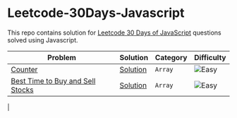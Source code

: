 # Leetcode-30Days-Javascript
This repo contains solution for [Leetcode 30 Days of JavaScript](https://leetcode.com/studyplan/30-days-of-javascript/) questions solved using Javascript.

| Problem | Solution | Category | Difficulty |
| --------- | -------- | --------- | ---------- |
| [Counter](https://leetcode.com/problems/counter/description/?envType=study-plan-v2&envId=30-days-of-javascript) |[Solution](./Arrays/1_two_sum.js) | `Array` | <img src="https://img.shields.io/badge/Easy-brightgreen?style=for-the-badge" alt="Easy" /> |
| [Best Time to Buy and Sell Stocks](https://leetcode.com/problems/best-time-to-buy-and-sell-stock/) | [Solution](./Arrays/121_best_time_to_buy_and_sell_stocks.js) | `Array` | <img src="https://img.shields.io/badge/Easy-brightgreen?style=for-the-badge" alt="Easy" /> |
| 
